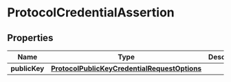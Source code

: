 
# ProtocolCredentialAssertion

## Properties
Name | Type | Description | Notes
------------ | ------------- | ------------- | -------------
**publicKey** | [**ProtocolPublicKeyCredentialRequestOptions**](ProtocolPublicKeyCredentialRequestOptions.md) |  |  [optional]




